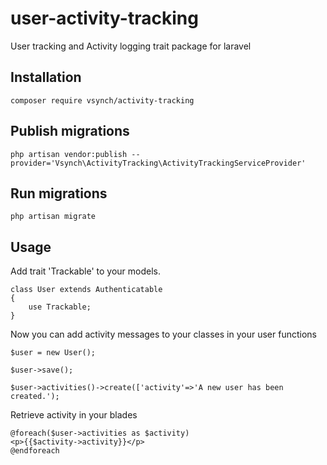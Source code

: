 # user-activity-tracking
User tracking and Activity logging trait package for laravel

## Installation
```
composer require vsynch/activity-tracking
```

## Publish migrations
``
php artisan vendor:publish --provider='Vsynch\ActivityTracking\ActivityTrackingServiceProvider'
``

## Run migrations
``
php artisan migrate
``

## Usage
Add trait 'Trackable' to your models.
```
class User extends Authenticatable
{
    use Trackable;
}
```
Now you can add activity messages to your classes in your user functions
```
$user = new User();

$user->save();

$user->activities()->create(['activity'=>'A new user has been created.');

```
Retrieve activity in your blades
```
@foreach($user->activities as $activity)
<p>{{$activity->activity}}</p>
@endforeach
```
